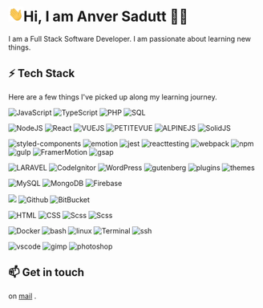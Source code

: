 # <img src="https://raw.githubusercontent.com/ABSphreak/ABSphreak/master/gifs/Hi.gif" width="30px">Hi, I am Anver Sadutt 👨‍💻

I am a Full Stack Software Developer. I am passionate about learning new things.

## ⚡ Tech Stack

Here are a few things I've picked up along my learning journey.


 ![JavaScript](https://img.shields.io/badge/JavaScript-F7DF1E?style=for-the-badge&logo=javascript&logoColor=black) ![TypeScript](https://img.shields.io/badge/TypeScript-007ACC?style=for-the-badge&logo=typescript&logoColor=white) ![PHP](https://img.shields.io/badge/php-8993BE?style=for-the-badge&logo=php&logoColor=232630) ![SQL](https://img.shields.io/badge/-SQL-000?style=for-the-badge&logo=MySQL&logoColor=4479A1) 
  
 ![NodeJS](https://img.shields.io/badge/Node.js-43853D?style=for-the-badge&logo=node.js&logoColor=white) ![React](https://img.shields.io/badge/REACT-white?style=for-the-badge&logo=react&logoColor=#61DAFB) ![VUEJS](https://img.shields.io/badge/VUEJS-lightgrey?style=for-the-badge&logo=vuedotjs&logoColor=#4FC08D) ![PETITEVUE](https://img.shields.io/badge/petitevue-salmon?style=for-the-badge&logo=&logoColor=#21759B) ![ALPINEJS](https://img.shields.io/badge/ALPINEJS-F7F7F7?style=for-the-badge&logo=alpinedotjs&logoColor=#8BC0D0) ![SolidJS](https://img.shields.io/badge/SOLIDJS-c7c7c7?style=for-the-badge)
 
 ![styled-components](https://img.shields.io/badge/styled%20components-yellow?style=for-the-badge&logo=styledcomponents&logoColor=#DB7093) ![emotion](https://img.shields.io/badge/emotion-green?style=for-the-badge&logo=&logoColor=#DB7093) ![jest](https://img.shields.io/badge/jest-black?style=for-the-badge&logo=jest&logoColor=#C21325) ![reacttesting](https://img.shields.io/badge/react%20testing%20library-yellow?style=for-the-badge&logo=testinglibrary&logoColor=#C21325) ![webpack](https://img.shields.io/badge/webpack-orange?style=for-the-badge&logo=webpack&logoColor=#8DD6F9) ![npm](https://img.shields.io/badge/npm-red?style=for-the-badge&logo=npm&logoColor=#CB3837) ![gulp](https://img.shields.io/badge/gulp-blue?style=for-the-badge&logo=gulp&logoColor=#CF4647) ![FramerMotion](https://img.shields.io/badge/framer%20motion-yellow?style=for-the-badge&logo=framer&logoColor=#CF4647) ![gsap](https://img.shields.io/badge/greensock-f6f6f6?style=for-the-badge&logo=greensock&logoColor=#88CE02)
 
 
 ![LARAVEL](https://img.shields.io/badge/LARAVEL-majento?style=for-the-badge&logo=laravel&logoColor=#FF2D20) ![CodeIgnitor](https://img.shields.io/badge/CodeIgniter-yellow?style=for-the-badge&logo=codeigniter&logoColor=#EF4223) ![WordPress](https://img.shields.io/badge/wordpress-green?style=for-the-badge&logo=wordpress&logoColor=#21759B) ![gutenberg](https://img.shields.io/badge/gutenberg-orange?style=for-the-badge&logo=gutenberg&logoColor=#000000) ![plugins](https://img.shields.io/badge/Custom%20Plugin%20Development-blue?style=for-the-badge&logo=wordpress&logoColor=#000000) ![themes](https://img.shields.io/badge/Theme%20Development-silver?style=for-the-badge&logo=wordpress&logoColor=#000000)
 
 
 ![MySQL](https://img.shields.io/badge/MySQL-00000F?style=for-the-badge&logo=mysql&logoColor=white) ![MongoDB](https://img.shields.io/badge/MongoDB-4EA94B?style=for-the-badge&logo=mongodb&logoColor=white) ![Firebase](https://img.shields.io/badge/firebase-salmon?style=for-the-badge&logo=firebase&logoColor=#FFCA28)

 ![](https://img.shields.io/badge/git%20-%23F05033.svg?&style=for-the-badge&logo=git&logoColor=white)  ![Github](https://img.shields.io/badge/github%20-%23121011.svg?&style=for-the-badge&logo=github&logoColor=white) ![BitBucket](https://img.shields.io/badge/bitbucket%20-%230047B3.svg?&style=for-the-badge&logo=bitbucket&logoColor=white)
 
 ![HTML](https://img.shields.io/badge/HTML5-E34F26?style=for-the-badge&logo=html5&logoColor=white) ![CSS](https://img.shields.io/badge/CSS-239120?&style=for-the-badge&logo=css3&logoColor=white) ![Scss](https://img.shields.io/badge/SCSS-CC6699?style=for-the-badge&logo=SASS&logoColor=232630) ![Scss](https://img.shields.io/badge/LESS-1D365D?style=for-the-badge&logo=less&logoColor=white)
 
 ![Docker](https://img.shields.io/badge/docker%20-%230db7ed.svg?&style=for-the-badge&logo=docker&logoColor=white) ![bash](https://img.shields.io/badge/bash-282F34?style=for-the-badge&logo=gnubash&logoColor=#4EAA25) ![linux](https://img.shields.io/badge/linux-f7f7f7?style=for-the-badge&logo=linux&logoColor=#FCC624) ![Terminal](https://img.shields.io/badge/terminal-black?style=for-the-badge&logo=windowsterminal&logoColor=#FCC624) ![ssh](https://img.shields.io/badge/ssh-yellow?style=for-the-badge&logo=windowsterminal&logoColor=#FCC624)
 
![vscode](https://img.shields.io/badge/Visual%20Studio%20Code-Vscode-blue?style=for-the-badge&logo=visualstudiocode&logoColor=blue) ![gimp](https://img.shields.io/badge/gimp-black?style=for-the-badge&logo=gimp&logoColor=#5C5543) ![photoshop](https://img.shields.io/badge/photoshop-071834?style=for-the-badge&logo=adobephotoshop&logoColor=#31A8FF)
 
 
## 📫 Get in touch
on [mail](mailto:anvergdr@gmail.com) .

